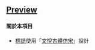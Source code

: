 ## [Preview](https://robermac.github.io/#/works?name=OldNews)

#### 關於本項目
- [標誌](https://raw.githubusercontent.com/RoberMac/OldNews/master/public/img/assets/logo.png)使用「[文悅古體仿宋](http://wytype.com/typeface/WyueGutiFangsong/)」設計
